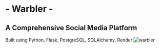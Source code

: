 # - Warbler -
##  A Comprehensive Social Media Platform

Built using Python, Flask, PostgreSQL, SQLAlchemy, Render
![warbler](https://github.com/CodingHobo/flask-warbler/assets/111654143/ae97ddbb-0d84-455d-abe2-67ee07656213)
